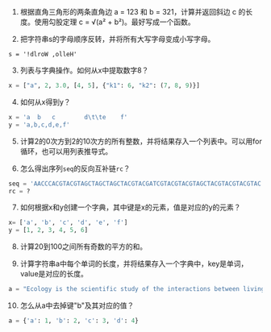 1. 根据直角三角形的两条直角边 a = 123 和 b = 321，计算并返回斜边 c 的长度。使用勾股定理 c = √(a² + b²)。最好写成一个函数。

2. 把字符串s的字母顺序反转，并将所有大写字母变成小写字母。
```
s = '!dlroW ,olleH'
```

3. 列表与字典操作。如何从x中提取数字8？
```python
x = ["a", 2, 3.0, [4, 5], {"k1": 6, "k2": (7, 8, 9)}]
```

4. 如何从x得到y？
```python
x = 'a  b   c        d\t\te    f'
y = 'a,b,c,d,e,f'
```

5. 计算2的0次方到2的10次方的所有整数，并将结果存入一个列表中。可以用for循环，也可以用列表推导式。


6. 怎么得出序列`seq`的反向互补链`rc`？
```python
seq = 'AACCCACGTACGTAGCTAGCTAGCTACGTACGATCGTACGTACGTAGCTACGTACGTACGTAC'
rc = ?
```

7. 如何根据x和y创建一个字典，其中键是x的元素，值是对应的y的元素？
```python
x= ['a', 'b', 'c', 'd', 'e', 'f']
y = [1, 2, 3, 4, 5, 6]
```

8. 计算20到100之间所有奇数的平方的和。

9. 计算字符串a中每个单词的长度，并将结果存入一个字典中，key是单词，value是对应的长度。
```python
a = "Ecology is the scientific study of the interactions between living organisms and their environments"
```

10. 怎么从a中去掉键"b"及其对应的值？
```python
a = {'a': 1, 'b': 2, 'c': 3, 'd': 4}
```

